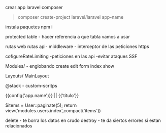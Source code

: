 crear app laravel composer  
> composer create-project laravel/laravel app-name

instala paquetes
npm i

protected table - hacer referencia a que tabla vamos a usar

rutas web
rutas api- middleware - interceptor de las peticiones https

cofigureRateLimiting
-peticiones en las api
-evitar ataques SSF

Modules/ - englobando
create
edit
form
index
show

Layouts/
MainLayout

@stack - custom-scritps

{{config('app.name')}} || {{'titulo'}}

$items = User::paginate(5);
return view('modules.users.index',compact('items'))


delete - te borra los datos en crudo
destroy - te da siertos errores si estan relacionados
